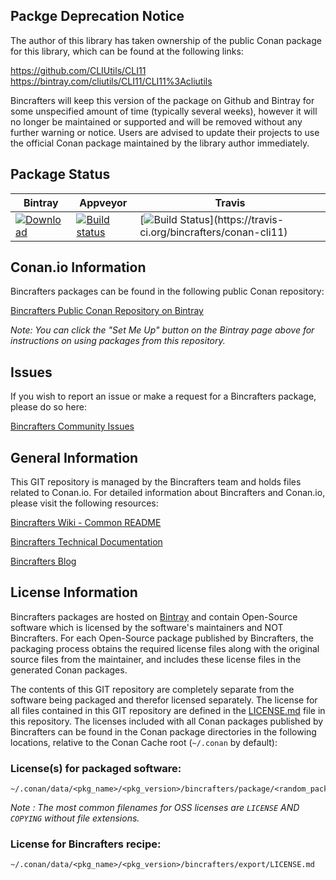 ## Packge Deprecation Notice

The author of this library has taken ownership of the public Conan package for this library, which can be found at the following links:  

https://github.com/CLIUtils/CLI11
https://bintray.com/cliutils/CLI11/CLI11%3Acliutils

Bincrafters will keep this version of the package on Github and Bintray for some unspecified amount of time (typically several weeks), however it will no longer be maintained or supported and will be removed without any further warning or notice. Users are advised to update their projects to use the official Conan package maintained by the library author immediately. 

## Package Status

| Bintray | Appveyor | Travis |
|---------|-----------|--------|
|[![Download](https://api.bintray.com/packages/bincrafters/public-conan/cli11%3Abincrafters/images/download.svg)](https://bintray.com/bincrafters/public-conan/cli11%3Abincrafters/_latestVersion)|[![Build status](https://ci.appveyor.com/api/projects/status/github/bincrafters/conan-cli11?svg=true)](https://ci.appveyor.com/project/BinCrafters/conan-cli11)|[![Build Status](https://travis-ci.org/bincrafters/conan-cli11.svg?)](https://travis-ci.org/bincrafters/conan-cli11)|

## Conan.io Information

Bincrafters packages can be found in the following public Conan repository:

[Bincrafters Public Conan Repository on Bintray](https://bintray.com/bincrafters/public-conan)

*Note: You can click the "Set Me Up" button on the Bintray page above for instructions on using packages from this repository.*

## Issues

If you wish to report an issue or make a request for a Bincrafters package, please do so here:  

[Bincrafters Community Issues](https://github.com/bincrafters/community/issues)

## General Information

This GIT repository is managed by the Bincrafters team and holds files related to Conan.io.  For detailed information about Bincrafters and Conan.io, please visit the following resources:

[Bincrafters Wiki - Common README](https://github.com/bincrafters/community/wiki/Common-README.md)

[Bincrafters Technical Documentation](http://bincrafters.readthedocs.io/en/latest/)

[Bincrafters Blog](https://bincrafters.github.io)

## License Information

Bincrafters packages are hosted on [Bintray](https://bintray.com) and contain Open-Source software which is licensed by the software's maintainers and NOT Bincrafters.  For each Open-Source package published by Bincrafters, the packaging process obtains the required license files along with the original source files from the maintainer, and includes these license files in the generated Conan packages.  

The contents of this GIT repository are completely separate from the software being packaged and therefor licensed separately.  The license for all files contained in this GIT repository are defined in the [LICENSE.md](LICENSE.md) file in this repository.  The licenses included with all Conan packages published by Bincrafters can be found in the Conan package directories in the following locations, relative to the Conan Cache root (`~/.conan` by default):

### License(s) for packaged software:

    ~/.conan/data/<pkg_name>/<pkg_version>/bincrafters/package/<random_package_id>/license/<LICENSE_FILES_HERE>

*Note :   The most common filenames for OSS licenses are `LICENSE` AND `COPYING` without file extensions.*

### License for Bincrafters recipe:

    ~/.conan/data/<pkg_name>/<pkg_version>/bincrafters/export/LICENSE.md
